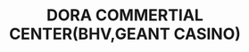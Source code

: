 ---
#preview
title: DORA COMMERTIAL CENTER(BHV,GEANT CASINO)
image: /img/managerexp2.png
short: "Drainage And Water Supply System,HVAC System (Chiller),Heating System(Boiler) and Gas System."
location: "Lebanon"
dates: "2005"


details:
    items:
        - label: Main Contractor
          value: MAN

        - label: Mechanical Contractor
          value: Equip  

        - label: Mechanical Consultant
          value: BARBANEL

        - label: Duration
          value: 2 Years 
        
        - label: Completion Date
          value: 2005
      
#full details
checklist:
    title: Scope Of Work
    items:
        - Drainage And Water Supply System.
        - HVAC System (Chiller).
        - Heating System(Boiler).
        - Gas System.

slider: 
    items:
        - image: /img/managerexp2.png
          alt: "image"
---